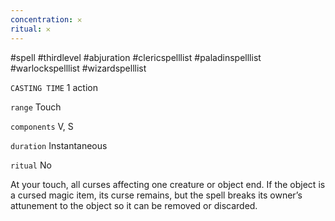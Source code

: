 ```yaml
---
concentration: 𐄂
ritual: 𐄂
---
```

#spell #thirdlevel #abjuration #clericspelllist #paladinspelllist #warlockspelllist #wizardspelllist

`CASTING TIME`
1 action

`range`
Touch

`components`
V, S

`duration`
Instantaneous

`ritual`
No

At your touch, all curses affecting one creature or object end. If the object is a cursed magic item, its curse remains, but the spell breaks its owner’s attunement to the object so it can be removed or discarded.